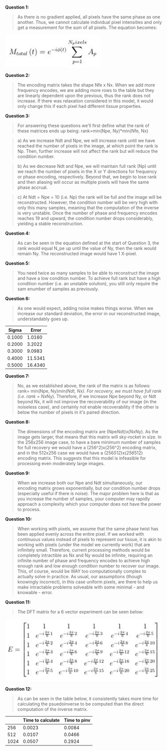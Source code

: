 **Question 1:**
> As there is no gradient applied, all pixels have the same phase as one another. Thus, we cannot calculate individual pixel intensities and only get a measurement for the sum of all pixels. The equation becomes:

![](./figs/mtotal.png)

**Question 2:**
> The encoding matrix takes the shape Nfe x Nx. When we add more frequency encodes, we are adding more rows to the table but they are linearly dependent upon the previous, thus the rank does not increase. If there was relaxation considered in this model, it would only change this if each pixel had different tissue properties.

**Question 3:**
> For answering these questions we'll first define what the rank of these matrices ends up being: rank=min(Npe, Ny)*min(Nfe, Nx)

> a) As we increase Ndt and Npe, we will increase rank until we have reached the number of pixels in the image, at which point the rank is Np. Then, further increase will not affect the rank but will reduce the condition number.

> b) As we decrease Ndt and Npe, we will maintain full rank (Np) until we reach the number of pixels in the X or Y directions for frequency or phase encoding, respectively. Beyond that, we begin to lose rank and then aliasing will occur as multiple pixels will have the same phase accrual.

> c) At Ndt = Npe = 10 (i.e. Np) the rank will be full and the image will be reconstructed. However, the condition number will be very high with only this many samples, meaning that the computation of the inverse is very unstable. Once the number of phase and frequency encodes reaches 19 and upward, the condition number drops considerably, yielding a stable reconstruction.

**Question 4:**
> As can be seen in the equation defined at the start of Question 3, the rank would equal N_pe up until the value of Ny, then the rank would remain Ny. The reconstructed image would have 1 X-pixel.

**Question 5:**
> You need twice as many samples to be able to reconstruct the image and have a low condition number. To achieve full rank but have a high condition number (i.e. an unstable solution), you still only require the sam enumber of samples as previously.

**Question 6:**
> As one would expect, adding noise makes things worse. When we increase our standard deviation, the error in our reconstructed image, understandably goes up.

| Sigma | Error |
|-------|-------|
|0.1000 | 1.0160|
|0.2000 | 3.2022|
|0.3000 | 9.0983|
|0.4000 |11.5341|
|0.5000 |16.4340|

**Question 7:**
> No,  as we established above, the rank of the matrix is as follows: rank= min(Npe, Ny)*min(Ndt, Nx). For recovery, we must have full rank (i.e. rank = Nx*Ny). Therefore, if we increase Npe beyond Ny, or Ndt beyond Nx, it will not improve the recoverability of our image (in the noiseless case), and certainly not enable recoverability if the other is below the number of pixels in it's paired direction.

**Question 8:**
> The dimensions of the encoding matrix are (Npe*Ndt)x(Nx*Ny). As the image gets larger, that means that this matrix will sky-rocket in size. In the 256x256 image case, to have a bare minimum number of samples for full recovery we would have a (256^2)x(256^2) encoding matrix, and in the 512x256 case we would have a (256*512)x(256*512) encoding matrix. This suggests that this model is infeasible for processing even moderately large images.

**Question 9:**
> When we increase both our Npe and Ndt simultaneously, our encoding matrix grows exponentially, but our condition number drops (especially useful if there is noise). The major problem here is that as you increase the number of samples, your computer may rapidly approach a complexity which your computer does not have the power to process.

**Question 10:**
> When working with pixels, we assume that the same phase twist has been applied evenly across the entire pixel. If we worked with continuous values instead of pixels to represent our tissue, it is akin to working with pixels (under the model we currently work) that are infinitely small. Therefore, current processing methods would be completely intractible as Nx and Ny would be infinite, requiring an infinite number of phase and frequency encodes to achieve high enough rank and low enough condition number to recover our image. This, of course, would be WAY too computationally complex to actually solve in practice. As usual, our assumptions (though knowingly incorrect), in this case uniform pixels, are there to help us make intractable problems solveable with some minimal - and knowable - error.

**Question 11:**
> The DFT matrix for a 6 vector experiment can be seen below:

![](./figs/encoding.png)

**Question 12:**
> As can be seen in the table below, it consistently takes more time for calculating the psuedoinverse to be computed than the direct computation of the inverse matrix.

|      | Time to calculate | Time to pinv |
|------|-------------------|--------------|
|256   | 0.0023 | 0.0084 |
|512   | 0.0107 | 0.0466 |
|1024  | 0.0507 | 0.2924 |
